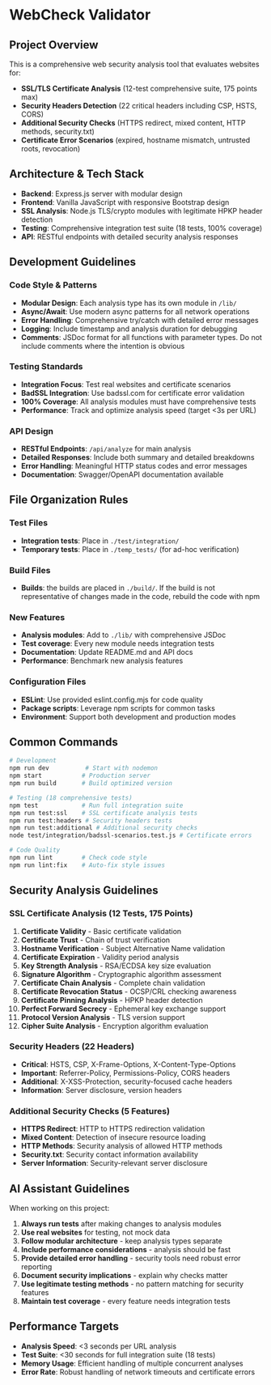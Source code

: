 <!-- Use this file to provide workspace-specific custom instructions to Copilot. For more details, visit [Copilot Customization](https://code.visualstudio.com/docs/copilot/copilot-customization#_use-a-githubcopilotinstructionsmd-file) -->

# WebCheck Validator

## Project Overview

This is a comprehensive web security analysis tool that evaluates websites for:
- **SSL/TLS Certificate Analysis** (12-test comprehensive suite, 175 points max)
- **Security Headers Detection** (22 critical headers including CSP, HSTS, CORS)
- **Additional Security Checks** (HTTPS redirect, mixed content, HTTP methods, security.txt)
- **Certificate Error Scenarios** (expired, hostname mismatch, untrusted roots, revocation)

## Architecture & Tech Stack

- **Backend**: Express.js server with modular design
- **Frontend**: Vanilla JavaScript with responsive Bootstrap design
- **SSL Analysis**: Node.js TLS/crypto modules with legitimate HPKP header detection
- **Testing**: Comprehensive integration test suite (18 tests, 100% coverage)
- **API**: RESTful endpoints with detailed security analysis responses

## Development Guidelines

### Code Style & Patterns
- **Modular Design**: Each analysis type has its own module in `/lib/`
- **Async/Await**: Use modern async patterns for all network operations
- **Error Handling**: Comprehensive try/catch with detailed error messages
- **Logging**: Include timestamp and analysis duration for debugging
- **Comments**: JSDoc format for all functions with parameter types. Do not include comments where the intention is obvious

### Testing Standards
- **Integration Focus**: Test real websites and certificate scenarios
- **BadSSL Integration**: Use badssl.com for certificate error validation
- **100% Coverage**: All analysis modules must have comprehensive tests
- **Performance**: Track and optimize analysis speed (target <3s per URL)

### API Design
- **RESTful Endpoints**: `/api/analyze` for main analysis
- **Detailed Responses**: Include both summary and detailed breakdowns
- **Error Handling**: Meaningful HTTP status codes and error messages
- **Documentation**: Swagger/OpenAPI documentation available

## File Organization Rules

### Test Files
- **Integration tests**: Place in `./test/integration/`
- **Temporary tests**: Place in `./temp_tests/` (for ad-hoc verification)

### Build Files
- **Builds**: the builds are placed in `./build/`. If the build is not representative of changes made in the code, rebuild the code with npm


### New Features
- **Analysis modules**: Add to `./lib/` with comprehensive JSDoc
- **Test coverage**: Every new module needs integration tests
- **Documentation**: Update README.md and API docs
- **Performance**: Benchmark new analysis features

### Configuration Files
- **ESLint**: Use provided eslint.config.mjs for code quality
- **Package scripts**: Leverage npm scripts for common tasks
- **Environment**: Support both development and production modes

## Common Commands

```bash
# Development
npm run dev          # Start with nodemon
npm start           # Production server
npm run build       # Build optimized version

# Testing (18 comprehensive tests)
npm test            # Run full integration suite
npm run test:ssl    # SSL certificate analysis tests
npm run test:headers # Security headers tests
npm run test:additional # Additional security checks
node test/integration/badssl-scenarios.test.js # Certificate errors

# Code Quality
npm run lint        # Check code style
npm run lint:fix    # Auto-fix style issues
```

## Security Analysis Guidelines

### SSL Certificate Analysis (12 Tests, 175 Points)
1. **Certificate Validity** - Basic certificate validation
2. **Certificate Trust** - Chain of trust verification
3. **Hostname Verification** - Subject Alternative Name validation
4. **Certificate Expiration** - Validity period analysis
5. **Key Strength Analysis** - RSA/ECDSA key size evaluation
6. **Signature Algorithm** - Cryptographic algorithm assessment
7. **Certificate Chain Analysis** - Complete chain validation
8. **Certificate Revocation Status** - OCSP/CRL checking awareness
9. **Certificate Pinning Analysis** - HPKP header detection
10. **Perfect Forward Secrecy** - Ephemeral key exchange support
11. **Protocol Version Analysis** - TLS version support
12. **Cipher Suite Analysis** - Encryption algorithm evaluation

### Security Headers (22 Headers)
- **Critical**: HSTS, CSP, X-Frame-Options, X-Content-Type-Options
- **Important**: Referrer-Policy, Permissions-Policy, CORS headers
- **Additional**: X-XSS-Protection, security-focused cache headers
- **Information**: Server disclosure, version headers

### Additional Security Checks (5 Features)
- **HTTPS Redirect**: HTTP to HTTPS redirection validation
- **Mixed Content**: Detection of insecure resource loading
- **HTTP Methods**: Security analysis of allowed HTTP methods
- **Security.txt**: Security contact information availability
- **Server Information**: Security-relevant server disclosure

## AI Assistant Guidelines

When working on this project:

1. **Always run tests** after making changes to analysis modules
2. **Use real websites** for testing, not mock data
3. **Follow modular architecture** - keep analysis types separate
4. **Include performance considerations** - analysis should be fast
5. **Provide detailed error handling** - security tools need robust error reporting
6. **Document security implications** - explain why checks matter
7. **Use legitimate testing methods** - no pattern matching for security features
8. **Maintain test coverage** - every feature needs integration tests

## Performance Targets

- **Analysis Speed**: <3 seconds per URL analysis
- **Test Suite**: <30 seconds for full integration suite (18 tests)
- **Memory Usage**: Efficient handling of multiple concurrent analyses
- **Error Rate**: Robust handling of network timeouts and certificate errors